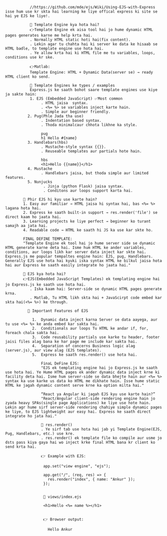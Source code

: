                //https://github.com/mde/ejs/Wiki/Using-EJS-with-Express isse hum use kr skta hai learning ke liye offical express ki site se hai ye EJS ke liye!.
               
               🔹 Template Engine kya hota hai?
               👉Template Engine ek aisa tool hai jo hume dynamic HTML pages generates karne me help krta hai. 
               . Normally HTML static hoti hai(fix content).
               . Lekin agar tu chahta hai ki server ke data ke hisaab se HTML badle, to template engine use hota hai.
               . Ye allow krta hai ki HTML file me tu variables, loops, conditions use kr ske.

               👉Matlab:
               Template Engine: HTML + Dynamic Data(server se) → ready HTML client ko send.

               🔹 Template Engines ke types / examples
               Express.js ke saath bohot saare template engines use kiye ja sakte hain:
               1. EJS (Embedded JavaScript) ✅Most common
                    . HTML jaisa  syntax.
                    . <%= %> se variables inject karte hain.
                    . Simple aur beginner friendly.
              2. Pug(Phle Jada tha use)
                    . Indentation based syntax.
                    . Thoda minimalcaur chhota likhne ka style.

                    pug
                    h1 Hello #{name}
              3. Handlebars(hbs)
                    . Mustache-style syntax {{}}.
                    . Reuseable templates aur partials hote hain.

                    hbs
                    <h1>Hello {{name}}</h1>
              4. Mustache
                    . Handlebars jaisa, but thoda simple aur limited features.
              5. Nunjucks
                     . Jinja (python Flask) jaisa syntax.
                     . Conditons aur loops support karta hai.

            🔹 Phir EJS hi kyu use karte hain?
            1. Easy aur familiar → HTML jaisa hi syntax hai, bas <%= %> lagana hota hai.
            2. Express ke saath built-in support → res.render('file') se direct kaam ho jaata hai.
            3. Learning projects ke liye perfect → beginner ko turant samajh aa jata hai.
            4. Readable code → HTML ke saath hi JS ka use kar skte ho.

            FINAL DEFINE TEMPLATE:
            "Template Engine ek tool hai jo hume server side se dynamic HTML generate karne deta hai. Isme hum HTML ke ander variables, conditions, aur loops likh kar server data inject kar skte hai. Express.js me popular tempaltes engine hain: EJS, pug, Handlebars. Generally EJS use hota hai kyuki iska syntax HTML ke bilkul jaisa hota hai aur Express ke saath easily integrate ho jaata hai."

            🔹 EJS kya hota hai?
            👉EJS(Embedded JavaScript Templates) ek templating engine hai jo Express.js ke saath use hota hai.
               . Iska kaam hai: Server-side se dynamic HTML pages generate krna.
               . Matlab, Tu HTML likh skta hai + JavaScirpt code embed kar skta hai(<%= %>) ke through.
              
              🔹 Important Features of EJS

                1.  Dynamic data inject karna Server se data aayega, aur tu use <%= %> ke anda embed kar sakta hai.
                2.  Conditionals aur loops Tu HTML ke andar if, for, foreach chala sakta hai.
                3.  Code reusability partials use karke tu header, footer jaisi files alag bana ke har page me include kar sakta hai.
                4.  Separation of concerns Business logic alag (server.js), aur view alag (EJS templates).
                5.  Express ke saath res.render() use hota hai.    

                    FinaL DeFine EJS:
                    "EJS ek templating engine hai jo Express.js ke saath use hota hai. Ye Hume HTML pages ek ander dynamic data inject krne ki facility deta hai. Isme hum server-side se data bhejte hain aur <%= %> syntax ka use karke us data ko HTML me dikhate hain. Isse hume static HTML ke jagah dynamic content serve krne ka option milta hai."

                    “React ya Angular ki jagah EJS kyu use karte hain?”
                    "React/Angular client-side rendering engine hain jo zyada heavy SPAs(single page Applications) ke liye use hote hain. Lekin agr hume sirf server-side rendering chahiye simple dynamic pages ke liye, to EJS lightweight aur easy hai. Express ke saath direct integrate ho jata hai."

                    🔹 res.render()
                    . Ye sirf tab use hota hai jab yi Template Engine(EJS, Pug, Handlebars, etc.) use kre.
                    . res.render() ek template file ko compile aur usme jo dsts pass kiya gaya hai wo inject krke final HTML bana kr client ko send krta hai.

                    👉 Example with EJS:

                     app.set("view engine", "ejs");

                     app.get("/", (req, res) => {
                       res.render("index", { name: "Ankur" });
                     });


                     📂 views/index.ejs

                     <h1>Hello <%= name %></h1>


                     👉 Browser output:

                       Hello Ankur
